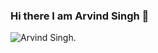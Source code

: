 ### Hi there I am Arvind Singh 👋
![Arvind Singh.](https://drive.google.com/file/d/1vd85p8L9UGCu3eS2fRiYmm0RsX_js3PD/view?usp=sharing)
